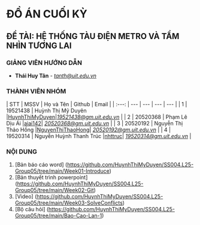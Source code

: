 # ĐỒ ÁN CUỐI KỲ
## ĐỀ TÀI: HỆ THỐNG TÀU ĐIỆN METRO VÀ TẦM NHÌN TƯƠNG LAI

### GIẢNG VIÊN HƯỚNG DẪN
<a name="giangvien"></a>
* **Thái Huy Tân** - *tanth@uit.edu.vn*

### THÀNH VIÊN NHÓM
<a name="thanhvien"></a>
| STT | MSSV | Họ và Tên | Github | Email |
| :---: | --- | --- | --- | --- |
| 1 | 19521438 | Huỳnh Thị Mỹ Duyên |[HuynhThiMyDuyen](https://github.com/HuynhThiMyDuyen)|*19521438@gm.uit.edu.vn* |
| 2 | 20520368 | Phạm Lê Dịu Ái |[aiai142](https://github.com/aiai142)| *20520368@gm.uit.edu.vn* |
| 3 | 20520192 | Nguyễn Thị Thảo Hồng |[NguyenThiThaoHong](https://github.com/NguyenThiThaoHong)| *20520192@gm.uit.edu.vn* |
| 4 | 19520314 | Nguyễn Huỳnh Thanh Trúc |[nhttruc](https://github.com/nhttruc)| *19520314@gm.uit.edu.vn* |

### NỘI DUNG
<a name="quatrinh"></a>
1. [Bản báo cáo word] (https://github.com/HuynhThiMyDuyen/SS004.L25-Group05/tree/main/Week01-Introduce)
2. [Bản thuyết trình powerpoint] (https://github.com/HuynhThiMyDuyen/SS004.L25-Group05/tree/main/Week02-Git)
3. [Video] (https://github.com/HuynhThiMyDuyen/SS004.L25-Group05/tree/main/Week03-SolveConflicts)
4. [Bộ câu hỏi] (https://github.com/HuynhThiMyDuyen/SS004.L25-Group05/tree/main/Bao-Cao-Lan-1)
